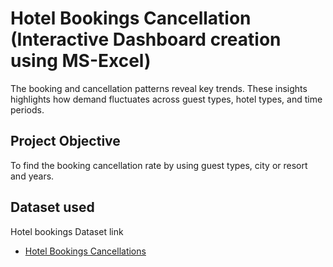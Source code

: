 # Hotel Bookings Cancellation (Interactive Dashboard creation using MS-Excel)
The booking and cancellation patterns reveal key trends. These insights highlights how demand fluctuates across guest types, hotel types, and time periods.
## Project Objective
To find the booking cancellation rate by using guest types, city or resort and years.
## Dataset used
Hotel bookings  Dataset link 
- <a href="https://github.com/nehajadhav-projects/Hotel_Bookings_Cancellations/blob/main/dataset.xlsx">Hotel Bookings Cancellations</a>

